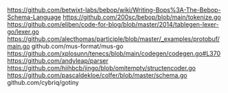 https://github.com/betwixt-labs/bebop/wiki/Writing-Bops%3A-The-Bebop-Schema-Language
https://github.com/200sc/bebop/blob/main/tokenize.go
https://github.com/eliben/code-for-blog/blob/master/2014/tablegen-lexer-go/lexer.go
https://github.com/alecthomas/participle/blob/master/_examples/protobuf/main.go
github.com/mus-format/mus-go
https://github.com/xplosunn/tenecs/blob/main/codegen/codegen.go#L370
https://github.com/andyleap/parser
https://github.com/hiihbcb/jingo/blob/omitempty/structencoder.go
https://github.com/pascaldekloe/colfer/blob/master/schema.go
github.com/cybriq/gotiny